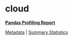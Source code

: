 # cloud

[**Pandas Profiling Report**](https://epistasislab.github.io/penn-ml-benchmarks/profile/cloud.html)

[Metadata](metadata.yaml) | [Summary Statistics](summary_stats.csv)

